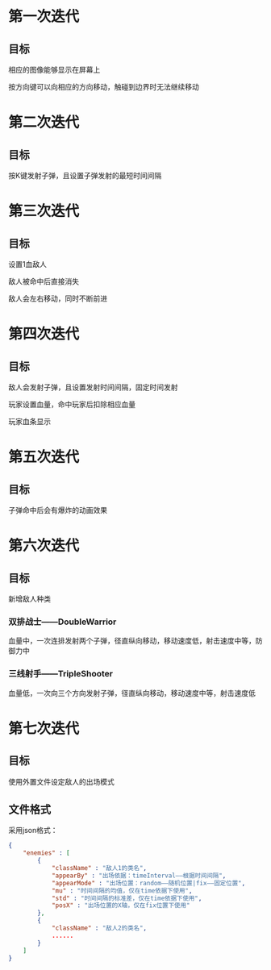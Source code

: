 # 第一次迭代

## 目标

相应的图像能够显示在屏幕上

按方向键可以向相应的方向移动，触碰到边界时无法继续移动

# 第二次迭代

## 目标

按K键发射子弹，且设置子弹发射的最短时间间隔

# 第三次迭代

## 目标

设置1血敌人

敌人被命中后直接消失

敌人会左右移动，同时不断前进

# 第四次迭代

## 目标

敌人会发射子弹，且设置发射时间间隔，固定时间发射

玩家设置血量，命中玩家后扣除相应血量

玩家血条显示

# 第五次迭代

## 目标

子弹命中后会有爆炸的动画效果

# 第六次迭代

## 目标

新增敌人种类

### 双排战士——DoubleWarrior

血量中，一次连排发射两个子弹，径直纵向移动，移动速度低，射击速度中等，防御力中

### 三线射手——TripleShooter

血量低，一次向三个方向发射子弹，径直纵向移动，移动速度中等，射击速度低

# 第七次迭代

## 目标

使用外置文件设定敌人的出场模式

## 文件格式

采用json格式：

```json
{
    "enemies" : [
        {
            "className" : "敌人1的类名",
            "appearBy" : "出场依据：timeInterval——根据时间间隔",
            "appearMode" : "出场位置：random——随机位置|fix——固定位置",
            "mu" : "时间间隔的均值，仅在time依据下使用",
            "std" : "时间间隔的标准差，仅在time依据下使用",
            "posX" : "出场位置的X轴，仅在fix位置下使用"
        },
        {
            "className" : "敌人2的类名",
            ......
        }
    ]
}
```
